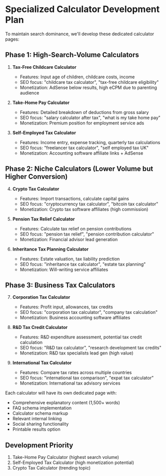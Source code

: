 # Specialized Calculator Development Plan

To maintain search dominance, we'll develop these dedicated calculator pages:

## Phase 1: High-Search-Volume Calculators

1. **Tax-Free Childcare Calculator**
   - Features: Input age of children, childcare costs, income
   - SEO focus: "childcare tax calculator", "tax-free childcare eligibility"
   - Monetization: AdSense below results, high eCPM due to parenting audience

2. **Take-Home Pay Calculator**
   - Features: Detailed breakdown of deductions from gross salary
   - SEO focus: "salary calculator after tax", "what is my take home pay"
   - Monetization: Premium position for employment service ads

3. **Self-Employed Tax Calculator**
   - Features: Income entry, expense tracking, quarterly tax calculations
   - SEO focus: "freelancer tax calculator", "self employed tax UK"
   - Monetization: Accounting software affiliate links + AdSense

## Phase 2: Niche Calculators (Lower Volume but Higher Conversion)

4. **Crypto Tax Calculator**
   - Features: Import transactions, calculate capital gains
   - SEO focus: "cryptocurrency tax calculator", "bitcoin tax calculator"
   - Monetization: Crypto tax software affiliates (high commission)

5. **Pension Tax Relief Calculator**
   - Features: Calculate tax relief on pension contributions
   - SEO focus: "pension tax relief", "pension contribution calculator"
   - Monetization: Financial advisor lead generation

6. **Inheritance Tax Planning Calculator**
   - Features: Estate valuation, tax liability prediction
   - SEO focus: "inheritance tax calculator", "estate tax planning"
   - Monetization: Will-writing service affiliates

## Phase 3: Business Tax Calculators

7. **Corporation Tax Calculator**
   - Features: Profit input, allowances, tax credits
   - SEO focus: "corporation tax calculator", "company tax calculation"
   - Monetization: Business accounting software affiliates

8. **R&D Tax Credit Calculator**
   - Features: R&D expenditure assessment, potential tax credit calculation
   - SEO focus: "R&D tax calculator", "research development tax credits"
   - Monetization: R&D tax specialists lead gen (high value)

9. **International Tax Calculator**
   - Features: Compare tax rates across multiple countries
   - SEO focus: "international tax comparison", "expat tax calculator"
   - Monetization: International tax advisory services

Each calculator will have its own dedicated page with:
- Comprehensive explanatory content (1,500+ words)
- FAQ schema implementation
- Calculator schema markup
- Relevant internal linking
- Social sharing functionality
- Printable results option

## Development Priority
1. Take-Home Pay Calculator (highest search volume)
2. Self-Employed Tax Calculator (high monetization potential)
3. Crypto Tax Calculator (trending topic)
